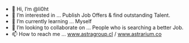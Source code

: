 - 👋 Hi, I’m @li0ht
- 👀 I’m interested in ... Publish Job Offers & find outstanding Talent.
- 🌱 I’m currently learning ... Myself  
- 💞️ I’m looking to collaborate on ... People who is searching a better Job.
- 📫 How to reach me ... www.astragroup.cl / www.astrarium.co

<!---
li0ht/li0ht is a ✨ special ✨ repository because its `README.md` (this file) appears on your GitHub profile.
You can click the Preview link to take a look at your changes.
--->
